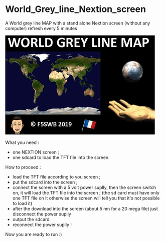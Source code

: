 # World_Grey_line_Nextion_screen
A World grey line MAP with a stand alone Nextion screen (without any computer) refresh every 5 minutes


<img src = "https://github.com/f5swb/greyline-Nextion-screen/blob/master/Capture%20boot.JPG" title = "Nextion greline boot">


What you need :
- one NEXTION screen ;
- one sdcard to load the TFT file into the screen. 

How to proceed :
- load the TFT file according to you screen ;
- put the sdcard into the screen ;
- connect the screen with a 5 volt power suplly, then the screen switch on, it will load the TFT file into the screen ;
(the sd card must have only one TFT file on it otherwise the screen will tell you that it's not possible to load it)
- after the download into the screen (about 5 mn for a 20 mega file) just disconnect the power suplly
- output the sdcard
- reconnect the power suplly ! 

Now you are ready to run :)

